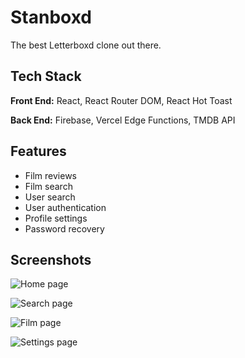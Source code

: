 # Stanboxd

The best Letterboxd clone out there.


## Tech Stack

**Front End:** React, React Router DOM, React Hot Toast

**Back End:** Firebase, Vercel Edge Functions, TMDB API


## Features

- Film reviews
- Film search
- User search
- User authentication
- Profile settings
- Password recovery


## Screenshots

![Home page](https://github.com/McStanley/stanboxd/assets/90787698/f2327f20-bf9c-4d02-8858-383181f8c29e)

![Search page](https://github.com/McStanley/stanboxd/assets/90787698/6056efc7-6977-4428-8028-2ac7e1fcd4cf)

![Film page](https://github.com/McStanley/stanboxd/assets/90787698/ff2b4079-37c4-4868-8c86-4a502c2f13e6)

![Settings page](https://github.com/McStanley/stanboxd/assets/90787698/ac53f1f9-baee-4ea6-b204-4f6692276e07)
